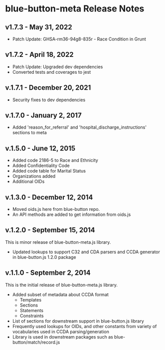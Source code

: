 # blue-button-meta Release Notes

## v1.7.3 - May 31, 2022

- Patch Update: GHSA-rm36-94g8-835r - Race Condition in Grunt

## v1.7.2 - April 18, 2022

- Patch Update: Upgraded dev dependencies
- Converted tests and coverages to jest

## v.1.7.1 - December 20, 2021
- Security fixes to dev dependencies

## v.1.7.0 - January 2, 2017
- Added 'reason_for_referral' and 'hospital_discharge_instructions' sections to meta

## v.1.5.0 - June 12, 2015
- Added code 2186-5 to Race and Ethnicity
- Added Confidentiality Code
- Added code table for Marital Status
- Organizations added
- Additional OIDs

## v.1.3.0 - December 12, 2014
- Moved oids.js here from blue-button repo.
- An API methods are added to get information from oids.js

## v.1.2.0 - September 15, 2014

This is minor release of blue-button-meta.js library.

- Updated lookups to support C32 and CDA parsers and CCDA generator in blue-button.js 1.2.0 package

## v.1.1.0 - September 2, 2014

This is the initial release of blue-button-meta.js library.

- Added subset of metadata about CCDA format
  - Templates
  - Sections
  - Statements
  - Constraints
- List of sections for downstream support in blue-button.js library
- Frequently used lookups for OIDs, and other constants from variety of vocabularies used in CCDA parsing/generation
- Library is used in downstream packages such as blue-button/match/record.js

